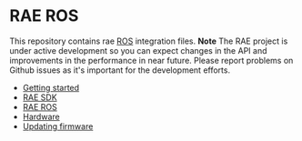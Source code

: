 # RAE ROS

This repository contains rae [ROS](https://www.ros.org/) integration files. 
**Note** The RAE project is under active development so you can expect changes in the API and improvements in the performance in near future. Please report problems on Github issues as it's important for the development efforts.

- [Getting started](https://docs-beta.luxonis.com/hardware/rae/get-started/)
- [RAE SDK](https://docs-beta.luxonis.com/hardware/rae/rae-sdk/)
- [RAE ROS](https://docs-beta.luxonis.com/hardware/rae/rae-ros/)
- [Hardware](https://docs-beta.luxonis.com/hardware/products/Rae)
- [Updating firmware](https://docs-beta.luxonis.com/hardware/rae/firmware/)
